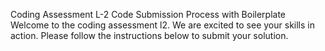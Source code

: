 Coding Assessment L-2 Code Submission Process with Boilerplate
Welcome to the coding assessment l2. We are excited to see your skills in action. Please follow the instructions below to submit your solution.
